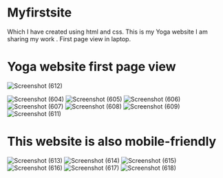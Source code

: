 
# Myfirstsite

Which I have created using html and css.
This is my Yoga website
I am sharing my work .
First page view in laptop.


# Yoga website first page view


![Screenshot (612)](https://user-images.githubusercontent.com/86471670/141642757-2fb9baa8-a21d-450d-a337-081b7aecb536.png)

![Screenshot (604)](https://user-images.githubusercontent.com/86471670/141642824-7ba0c1a8-ecac-4c97-8153-d6354840a7ae.png)
![Screenshot (605)](https://user-images.githubusercontent.com/86471670/141642849-99731b12-c663-405c-b4e8-1a0abec90f85.png)
![Screenshot (606)](https://user-images.githubusercontent.com/86471670/141642872-cb1fe330-83cf-4c55-b292-2c829ea133d9.png)
![Screenshot (607)](https://user-images.githubusercontent.com/86471670/141642888-6108eb4f-76bc-4292-8493-8bf626d537af.png)
![Screenshot (608)](https://user-images.githubusercontent.com/86471670/141642909-e5c24dc2-fcc7-47ad-bda3-12d3f237f64f.png)
![Screenshot (609)](https://user-images.githubusercontent.com/86471670/141642930-adcfcf2e-404d-48a8-af67-0c06db0499f5.png)
![Screenshot (611)](https://user-images.githubusercontent.com/86471670/141642948-7749b5e2-bfe1-4965-a716-074520d3d8aa.png)

# This website is also mobile-friendly

![Screenshot (613)](https://user-images.githubusercontent.com/86471670/141643087-927f4c16-514c-40a6-a94a-14c608d1b8b3.png)
![Screenshot (614)](https://user-images.githubusercontent.com/86471670/141643105-4f349168-0483-4421-b9bd-d8a1c519a670.png)
![Screenshot (615)](https://user-images.githubusercontent.com/86471670/141643118-50c562a3-190e-49e3-8a3a-474e0127af86.png)
![Screenshot (616)](https://user-images.githubusercontent.com/86471670/141643125-0b5617fa-aab4-4df7-9a64-8b5c8b4de76f.png)
![Screenshot (617)](https://user-images.githubusercontent.com/86471670/141643141-a02cc001-725c-4cdb-a44d-20a3a4b053e6.png)
![Screenshot (618)](https://user-images.githubusercontent.com/86471670/141643147-8b729600-d7c1-4f0d-8024-4bba9ab189a3.png)











